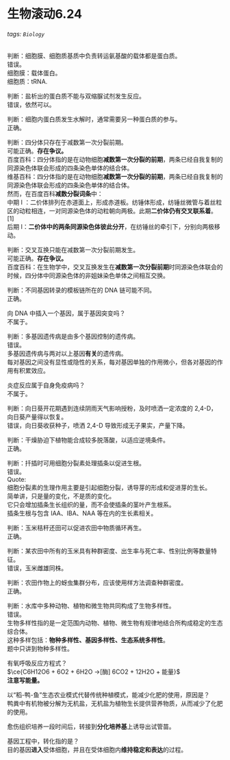 # 生物滚动6.24

###### tags: `Biology`

判断：细胞膜、细胞质基质中负责转运氨基酸的载体都是蛋白质。  
错误。  
细胞膜：载体蛋白。  
细胞质：tRNA.

判断：盐析出的蛋白质不能与双缩脲试剂发生反应。  
错误，依然可以。

判断：细胞内蛋白质发生水解时，通常需要另一种蛋白质的参与。  
正确。

判断：四分体只存在于减数第一次分裂前期。  
可能正确。**存在争议。**  
百度百科：四分体指的是在动物细胞**减数第一次分裂的前期**，两条已经自我复制的同源染色体联会形成的四条染色单体的结合体。  
维基百科：四分体指的是在动物细胞**减数第一次分裂的前期**，两条已经自我复制的同源染色体联会形成的四条染色单体的结合体。  
然而，在百度百科**减数分裂词条**中：  
中期 I ：二价体排列在赤道面上，形成赤道板。纺锤体形成，纺锤丝微管与着丝粒区的动粒相连，一对同源染色体的动粒朝向两极。此期**二价体仍有交叉联系着**。 [1]   
后期 I：**二价体中的两条同源染色体彼此分开**，在纺锤丝的牵引下，分别向两极移动。

判断：交叉互换只能在减数第一次分裂前期发生。  
可能正确。**存在争议。**  
百度百科：在生物学中，交叉互换发生在**减数第一次分裂前期**时同源染色体联会的时候，四分体中同源染色体的非姐妹染色单体之间相互交换。

判断：不同基因转录的模板链所在的 DNA 链可能不同。  
正确。

向 DNA 中插入一个基因，属于基因突变吗？  
不属于。

判断：多基因遗传病是由多个基因控制的遗传病。  
错误。  
多基因遗传病与两对以上基因**有关**的遗传病。  
每对基因之间没有显性或隐性的关系，每对基因单独的作用微小，但各对基因的作用有积累效应。

炎症反应属于自身免疫病吗？  
不属于。

判断：向日葵开花期遇到连续阴雨天气影响授粉，及时喷洒一定浓度的 2,4-D，向日葵产量得以恢复。  
错误，向日葵收获种子，喷洒 2,4-D 导致形成无子果实，产量下降。

判断：干燥胁迫下植物能合成较多脱落酸，以适应逆境条件。  
正确。

判断：扦插时可用细胞分裂素处理插条以促进生根。  
错误。  
Quote:  
细胞分裂素的生理作用主要是引起细胞分裂，诱导芽的形成和促进芽的生长。  
简单讲，只是量的变化，不是质的变化。  
它只会增加插条生长组织的量，而不会使插条的茎叶产生根系。  
插条生根与包含 IAA、IBA、NAA 等在内的生长素相关。

判断：玉米秸秆还田可以促进农田中物质循环再生。  
正确。

判断：某农田中所有的玉米具有种群密度、出生率与死亡率、性别比例等数量特征。  
错误，玉米雌雄同株。

判断：农田作物上的蚜虫集群分布，应该使用样方法调查种群密度。  
正确。

判断：水库中多种动物、植物和微生物共同构成了生物多样性。  
错误。  
生物多样性指的是一定范围内动物、植物、微生物有规律地结合所构成稳定的生态综合体。  
这种多样包括：**物种多样性、基因多样性、生态系统多样性**。  
题中只讲到物种多样性。

有氧呼吸反应方程式？  
$\ce{C6H12O6 + 6O2 + 6H2O ->[酶] 6CO2 + 12H2O + 能量}$  
**注意写能量。**

以“稻-鸭-鱼”生态农业模式代替传统种植模式，能减少化肥的使用，原因是？  
鸭粪中有机物被分解为无机盐，无机盐为植物生长提供营养物质，从而减少了化肥的使用。

愈伤组织培养一段时间后，转接到**分化培养基**上诱导出试管苗。

基因工程中，转化指的是？  
目的基因**进入**受体细胞，并且在受体细胞内**维持稳定和表达**的过程。

